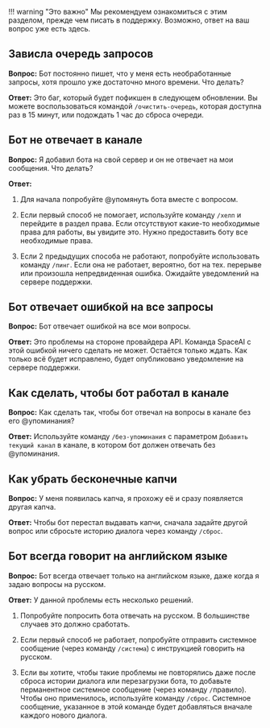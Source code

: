 !!! warning "Это важно"
    Мы рекомендуем ознакомиться с этим разделом, прежде чем писать в поддержку. Возможно, ответ на ваш вопрос уже есть
    здесь.
## Зависла очередь запросов
**Вопрос:** Бот постоянно пишет, что у меня есть необработанные запросы, хотя прошло уже достаточно много времени. Что делать?

**Ответ:** Это баг, который будет пофикшен в следующем обновлении. Вы можете воспользоваться командой `/очистить-очередь`,
которая доступна раз в 15 минут, или подождать 1 час до сброса очереди.
## Бот не отвечает в канале
**Вопрос:** Я добавил бота на свой сервер и он не отвечает на мои сообщения. Что делать?

**Ответ:**

1. Для начала попробуйте @упомянуть бота вместе с вопросом.

2. Если первый способ не помогает, используйте команду `/хелп` и перейдите в раздел права. Если отсутствуют какие-то
необходимые права для работы, вы увидите это. Нужно предоставить боту все необходимые права.

3. Если 2 предыдущих способа не работают, попробуйте использовать команду `/пинг`. Если она не работает, вероятно, бот
на тех. перерыве или произошла непредвиденная ошибка. Ожидайте уведомлений на сервере поддержки.
## Бот отвечает ошибкой на все запросы
**Вопрос:** Бот отвечает ошибкой на все мои вопросы.

**Ответ:** Это проблемы на стороне провайдера API. Команда SpaceAI с этой ошибкой ничего сделать не может. Остаётся
только ждать. Как только всё будет исправлено, будет опубликовано уведомление на сервере поддержки.
## Как сделать, чтобы бот работал в канале
**Вопрос:** Как сделать так, чтобы бот отвечал на вопросы в канале без его @упоминания?

**Ответ:** Используйте команду `/без-упоминания` с параметром `Добавить текущий канал` в канале, в котором бот должен
отвечать без @упоминания.
## Как убрать бесконечные капчи
**Вопрос:** У меня появилась капча, я прохожу её и сразу появляется другая капча.

**Ответ:** Чтобы бот перестал выдавать капчи, сначала задайте другой вопрос или сбросьте историю диалога через команду
`/сброс`.
## Бот всегда говорит на английском языке
**Вопрос:** Бот всегда отвечает только на английском языке, даже когда я задаю вопросы на русском.

**Ответ:** У данной проблемы есть несколько решений.

1. Попробуйте попросить бота отвечать на русском. В большинстве случаев это должно сработать.

2. Если первый способ не работает, попробуйте отправить системное сообщение (через команду `/система`) с инструкцией
говорить на русском.

3. Если вы хотите, чтобы такие проблемы не повторялись даже после сброса истории диалога или перезагрузки бота, то
добавьте перманентное системное сообщение (через команду `/`правило). Чтобы оно применилось, используйте команду
`/сброс`. Системное сообщение, указанное в этой команде будет добавляться вначале каждого нового диалога.
